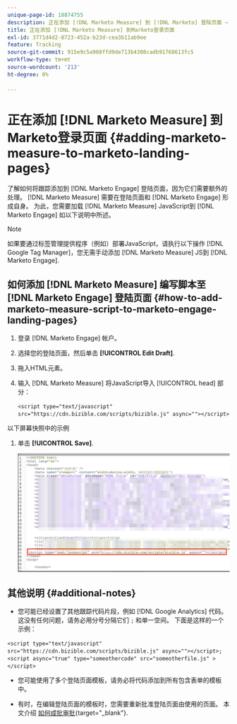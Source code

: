 ```yaml
---
unique-page-id: 18874755
description: 正在添加 [!DNL Marketo Measure] 到 [!DNL Marketo] 登陆页面 —  [!DNL Marketo Measure]
title: 正在添加 [!DNL Marketo Measure] 到Marketo登录页面
exl-id: 3771d4d2-8723-452a-b23d-cea3b11ab9ee
feature: Tracking
source-git-commit: 915e9c5a968ffd9de713b4308cadb91768613fc5
workflow-type: tm+mt
source-wordcount: '213'
ht-degree: 0%

---
```


# 正在添加 [!DNL Marketo Measure] 到Marketo登录页面 {#adding-marketo-measure-to-marketo-landing-pages}

了解如何将跟踪添加到 [!DNL Marketo Engage] 登陆页面，因为它们需要额外的处理。 [!DNL Marketo Measure] 需要在登陆页面和 [!DNL Marketo Engage] 形成自身。 为此，您需要加载 [!DNL Marketo Measure] JavaScript到 [!DNL Marketo Engage] 如以下说明中所述。

>[!NOTE]
>
>如果要通过标签管理提供程序（例如）部署JavaScript，请执行以下操作 [!DNL Google Tag Manager]，您无需手动添加 [!DNL Marketo Measure] JS到 [!DNL Marketo Engage].

## 如何添加 [!DNL Marketo Measure] 编写脚本至 [!DNL Marketo Engage] 登陆页面 {#how-to-add-marketo-measure-script-to-marketo-engage-landing-pages}

1. 登录 [!DNL Marketo Engage] 帐户。
1. 选择您的登陆页面，然后单击 **[!UICONTROL Edit Draft]**.
1. 拖入HTML元素。
1. 输入 [!DNL Marketo Measure] 将JavaScript导入 [!UICONTROL head] 部分：

   `<script type="text/javascript" src="https://cdn.bizible.com/scripts/bizible.js" async=""></script>`

以下屏幕快照中的示例

1. 单击 **[!UICONTROL Save]**.

   ![](assets/adding-bizible-to-marketo-landing-pages-1.png)

## 其他说明 {#additional-notes}

* 您可能已经设置了其他跟踪代码片段，例如 [!DNL Google Analytics] 代码。 这没有任何问题，请务必用分号分隔它们 `;` 和单一空间。 下面是这样的一个示例：

`<script type="text/javascript" src="https://cdn.bizible.com/scripts/bizible.js" async=""></script>; <script async="true" type="someothercode" src="someotherfile.js" ></script>`

* 您可能使用了多个登陆页面模板，请务必将代码添加到所有包含表单的模板中。

* 有时，在编辑登陆页面的模板时，您需要重新批准登陆页面由使用的页面。 本文介绍 [如何成批审批](https://experienceleague.adobe.com/docs/marketo/using/product-docs/demand-generation/landing-pages/landing-page-actions/approve-multiple-landing-pages-at-once.html){target="_blank"}.
